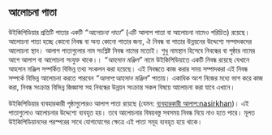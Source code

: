 ## আলোচনা পাতা 
উইকিপিডিয়ার প্রতিটি পাতার একটি _“আলোচনা পাতা”_ (এটি আলাপ পাতা বা আলোচনা নামেও পরিচিত) রয়েছে। আলোচনা পাতা হচ্ছে কোনো নিবন্ধ বা অন্য কোনো পাতার জন্য, ঐ নিবন্ধ বা পাতার উন্নয়নের উদ্দেশ্যে সম্পাদকদের আলোচনা স্থান। আলাপ পাতাগুলোর নাম সংশ্লিষ্ট নিবন্ধ নামের মতোই। শুধু নামস্থান হিসেবে নিবন্ধের বা পৃষ্ঠার নামের আগে আলাপ বা আলোচনা সংযুক্ত থাকে।।
_“আহসান মঞ্জিল”_ নামে উইকিপিডিয়াতে একটি নিবন্ধ রয়েছে যেখানে আহসান মঞ্জিল সম্পর্কিত বিভিন্ন তথ্য সংকলন করা হয়েছে। এই নিবন্ধতে কাজ করার সময় সম্পাদকরা এই নিবন্ধ সম্পর্কে বিভিন্ন আলোচনা করতে পারবেন _“আলাপ:আহসান মঞ্জিল”_ পাতায়। একাধিক অংশ নিজের মধ্যে ভাগ করে কাজ করা, নিবন্ধ সংক্রান্ত বিভিন্ন জিজ্ঞাসা সহ নিবন্ধের উন্নয়ন সংক্রান্ত সকল বিষয়ে আলোচনা করা যাবে এখানে। 

উইকিপিডিয়ার ব্যবহারকারী পৃষ্ঠাগুলোরও আলাপ পাতা রয়েছে (যেমন: [ব্যবহারকারী আলাপ:nasirkhan](http://bn.wikipedia.org/wiki/%E0%A6%AC%E0%A7%8D%E0%A6%AF%E0%A6%AC%E0%A6%B9%E0%A6%BE%E0%A6%B0%E0%A6%95%E0%A6%BE%E0%A6%B0%E0%A7%80%20%E0%A6%86%E0%A6%B2%E0%A6%BE%E0%A6%AA:nasir8891))। এই পাতাগুলোও আলোচনার উদ্দেশ্যে ব্যবহৃত হয়। তবে আলোচনার বিষয়বস্তু সবসময় নিবন্ধ নিয়ে নাও হতে পারে। মূলত উইকিপিডিয়ানদের পরস্পরের সাথে যোগাযোগের ক্ষেত্রে এই পাতা সমূহ ব্যবহৃত হয়ে থাকে।

